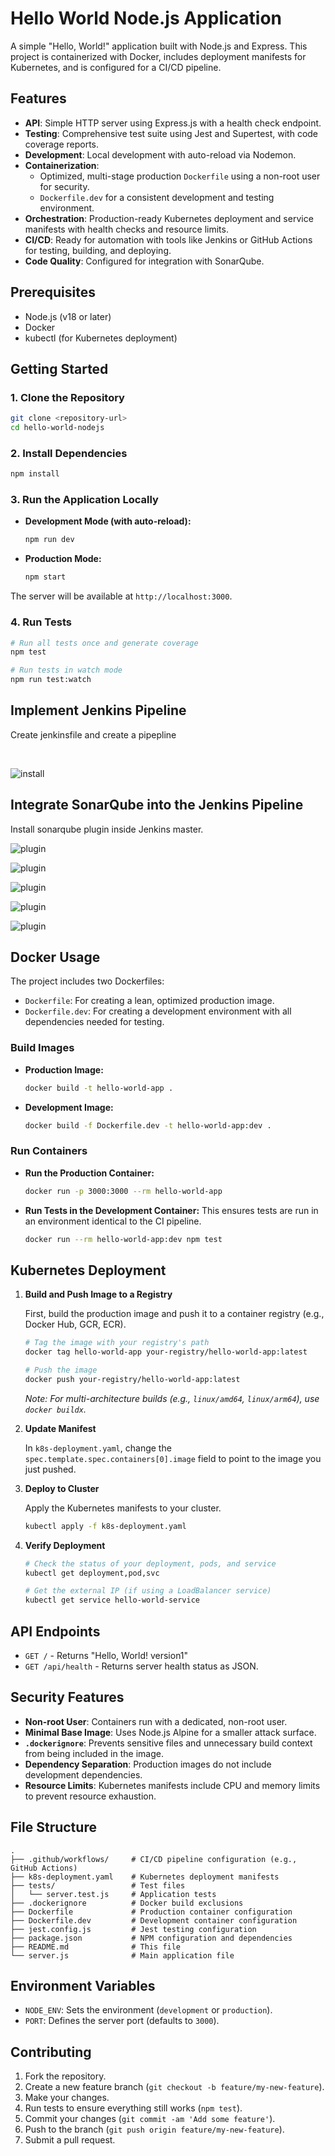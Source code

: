 # Hello World Node.js Application

A simple "Hello, World!" application built with Node.js and Express. This project is containerized with Docker, includes deployment manifests for Kubernetes, and is configured for a CI/CD pipeline.

## Features

-   **API**: Simple HTTP server using Express.js with a health check endpoint.
-   **Testing**: Comprehensive test suite using Jest and Supertest, with code coverage reports.
-   **Development**: Local development with auto-reload via Nodemon.
-   **Containerization**:
    -   Optimized, multi-stage production `Dockerfile` using a non-root user for security.
    -   `Dockerfile.dev` for a consistent development and testing environment.
-   **Orchestration**: Production-ready Kubernetes deployment and service manifests with health checks and resource limits.
-   **CI/CD**: Ready for automation with tools like Jenkins or GitHub Actions for testing, building, and deploying.
-   **Code Quality**: Configured for integration with SonarQube.

## Prerequisites

-   Node.js (v18 or later)
-   Docker
-   kubectl (for Kubernetes deployment)

## Getting Started

### 1. Clone the Repository

```bash
git clone <repository-url>
cd hello-world-nodejs
```

### 2. Install Dependencies

```bash
npm install
```

### 3. Run the Application Locally

-   **Development Mode (with auto-reload):**
    ```bash
    npm run dev
    ```

-   **Production Mode:**
    ```bash
    npm start
    ```

The server will be available at `http://localhost:3000`.

### 4. Run Tests

```bash
# Run all tests once and generate coverage
npm test

# Run tests in watch mode
npm run test:watch
```

## Implement Jenkins Pipeline

Create jenkinsfile and create a pipepline 

<image>
<image>

![install](./assets/2025-08-04-042043.jpg)



## Integrate SonarQube into the Jenkins Pipeline

<login image>


Install sonarqube plugin inside Jenkins master.

![plugin](./assets/2025-08-04-044851.jpg)

![plugin](./assets/2025-08-04-050127.jpg)

![plugin](./assets/2025-08-04-050127.jpg)

![plugin](./assets/2025-08-04-050414.jpg)

![plugin](./assets/2025-08-04-050414.jpg)


## Docker Usage

The project includes two Dockerfiles:
-   `Dockerfile`: For creating a lean, optimized production image.
-   `Dockerfile.dev`: For creating a development environment with all dependencies needed for testing.

### Build Images

-   **Production Image:**
    ```bash
    docker build -t hello-world-app .
    ```

-   **Development Image:**
    ```bash
    docker build -f Dockerfile.dev -t hello-world-app:dev .
    ```

### Run Containers

-   **Run the Production Container:**
    ```bash
    docker run -p 3000:3000 --rm hello-world-app
    ```

-   **Run Tests in the Development Container:**
    This ensures tests are run in an environment identical to the CI pipeline.
    ```bash
    docker run --rm hello-world-app:dev npm test
    ```

## Kubernetes Deployment

1.  **Build and Push Image to a Registry**

    First, build the production image and push it to a container registry (e.g., Docker Hub, GCR, ECR).

    ```bash
    # Tag the image with your registry's path
    docker tag hello-world-app your-registry/hello-world-app:latest

    # Push the image
    docker push your-registry/hello-world-app:latest
    ```
    *Note: For multi-architecture builds (e.g., `linux/amd64`, `linux/arm64`), use `docker buildx`.*

2.  **Update Manifest**

    In `k8s-deployment.yaml`, change the `spec.template.spec.containers[0].image` field to point to the image you just pushed.

3.  **Deploy to Cluster**

    Apply the Kubernetes manifests to your cluster.
    ```bash
    kubectl apply -f k8s-deployment.yaml
    ```

4.  **Verify Deployment**

    ```bash
    # Check the status of your deployment, pods, and service
    kubectl get deployment,pod,svc

    # Get the external IP (if using a LoadBalancer service)
    kubectl get service hello-world-service
    ```

## API Endpoints

-   `GET /` - Returns "Hello, World! version1"
-   `GET /api/health` - Returns server health status as JSON.

## Security Features

-   **Non-root User**: Containers run with a dedicated, non-root user.
-   **Minimal Base Image**: Uses Node.js Alpine for a smaller attack surface.
-   **`.dockerignore`**: Prevents sensitive files and unnecessary build context from being included in the image.
-   **Dependency Separation**: Production images do not include development dependencies.
-   **Resource Limits**: Kubernetes manifests include CPU and memory limits to prevent resource exhaustion.

## File Structure

```
.
├── .github/workflows/     # CI/CD pipeline configuration (e.g., GitHub Actions)
├── k8s-deployment.yaml    # Kubernetes deployment manifests
├── tests/                 # Test files
│   └── server.test.js     # Application tests
├── .dockerignore          # Docker build exclusions
├── Dockerfile             # Production container configuration
├── Dockerfile.dev         # Development container configuration
├── jest.config.js         # Jest testing configuration
├── package.json           # NPM configuration and dependencies
├── README.md              # This file
└── server.js              # Main application file
```

## Environment Variables

-   `NODE_ENV`: Sets the environment (`development` or `production`).
-   `PORT`: Defines the server port (defaults to `3000`).

## Contributing

1.  Fork the repository.
2.  Create a new feature branch (`git checkout -b feature/my-new-feature`).
3.  Make your changes.
4.  Run tests to ensure everything still works (`npm test`).
5.  Commit your changes (`git commit -am 'Add some feature'`).
6.  Push to the branch (`git push origin feature/my-new-feature`).
7.  Submit a pull request.